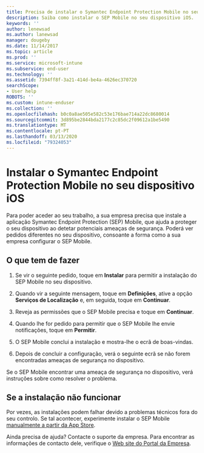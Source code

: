 ```yaml
---
title: Precisa de instalar o Symantec Endpoint Protection Mobile no seu dispositivo iOS | Documentos da Microsoft
description: Saiba como instalar o SEP Mobile no seu dispositivo iOS.
keywords: ''
author: lenewsad
ms.author: lanewsad
manager: dougeby
ms.date: 11/14/2017
ms.topic: article
ms.prod: ''
ms.service: microsoft-intune
ms.subservice: end-user
ms.technology: ''
ms.assetid: 7394ff8f-3a21-414d-be4a-4626ec370720
searchScope:
- User help
ROBOTS: ''
ms.custom: intune-enduser
ms.collection: ''
ms.openlocfilehash: b0c0a8ae505e582c53e176bae714a22dc8680014
ms.sourcegitcommit: 3d895be2844bda2177c2c85dc2f09612a1be5490
ms.translationtype: MT
ms.contentlocale: pt-PT
ms.lasthandoff: 03/13/2020
ms.locfileid: "79324053"
---
```

# <a name="install-symantec-endpoint-protection-mobile-on-your-ios-device"></a>Instalar o Symantec Endpoint Protection Mobile no seu dispositivo iOS

Para poder aceder ao seu trabalho, a sua empresa precisa que instale a aplicação Symantec Endpoint Protection (SEP) Mobile, que ajuda a proteger o seu dispositivo ao detetar potenciais ameaças de segurança. Poderá ver pedidos diferentes no seu dispositivo, consoante a forma como a sua empresa configurar o SEP Mobile.

## <a name="what-you-need-to-do"></a>O que tem de fazer

1. Se vir o seguinte pedido, toque em **Instalar** para permitir a instalação do SEP Mobile no seu dispositivo.

2. Quando vir a seguinte mensagem, toque em **Definições**, ative a opção **Serviços de Localização** e, em seguida, toque em **Continuar**.

3. Reveja as permissões que o SEP Mobile precisa e toque em **Continuar**.

4. Quando lhe for pedido para permitir que o SEP Mobile lhe envie notificações, toque em **Permitir**.

5. O SEP Mobile conclui a instalação e mostra-lhe o ecrã de boas-vindas.

6. Depois de concluir a configuração, verá o seguinte ecrã se não forem encontradas ameaças de segurança no dispositivo.

Se o SEP Mobile encontrar uma ameaça de segurança no dispositivo, verá instruções sobre como resolver o problema.

## <a name="if-the-installation-doesnt-work"></a>Se a instalação não funcionar

Por vezes, as instalações podem falhar devido a problemas técnicos fora do seu controlo. Se tal acontecer, experimente instalar o SEP Mobile [manualmente a partir da App Store](https://itunes.apple.com/app/sep-mobile/id695620821).

Ainda precisa de ajuda? Contacte o suporte da empresa. Para encontrar as informações de contacto dele, verifique o [Web site do Portal da Empresa](https://go.microsoft.com/fwlink/?linkid=2010980).

